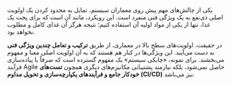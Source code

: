 یکی از چالش‌های مهم پیش روی معماران سیستم، تمایل به محدود کردن یک اولویت اصلی ذی‌نفع به یک ویژگی فنی منفرد است. این رویکرد، مانند آن است که برای پخت یک غذا، تنها از یکی از مواد اولیه آن استفاده کنیم؛ نتیجه هرگز آن غذای کامل و مطلوب نخواهد بود.

در حقیقت، اولویت‌های سطح بالا در معماری، از طریق **ترکیب و تعامل چندین ویژگی فنی** به دست می‌آیند. این ویژگی‌ها در کنار هم هستند که به آن اولویت اصلی معنا و مفهوم می‌بخشند. برای نمونه، «چابکی سیستم» یک مفهوم گسترده است که صرفاً با پیاده‌سازی فرآیند Agile حاصل نمی‌شود، بلکه نیازمند پشتیبانی مکانیزم‌های دیگری همچون **تست‌های خودکار جامع و فرآیندهای یکپارچه‌سازی و تحویل مداوم (CI/CD)** نیز می‌باشد.